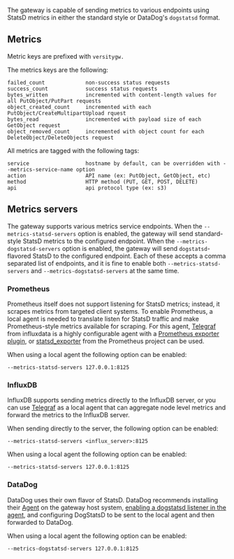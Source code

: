 The gateway is capable of sending metrics to various endpoints using StatsD metrics in either the standard style or DataDog's `dogstatsd` format.

## Metrics
Metric keys are prefixed with `versitygw.`

The metrics keys are the following:
```
failed_count             non-success status requests
success_count            success status requests
bytes_written            incremented with content-length values for all PutObject/PutPart requests
object_created_count     incremented with each PutObject/CreateMultipartUpload rquest
bytes_read               incremented with payload size of each GetObject request
object_removed_count     incremented with object count for each DeleteObject/DeleteObjects request
```

All metrics are tagged with the following tags:
```
service                  hostname by default, can be overridden with --metrics-service-name option
action                   API name (ex: PutObject, GetObject, etc)
method                   HTTP method (PUT, GET, POST, DELETE)
api                      api protocol type (ex: s3)
```

## Metrics servers
The gateway supports various metrics service endpoints. When the `--metrics-statsd-servers` option is enabled, the gateway will send standard-style StatsD metrics to the configured endpoint. When the `--metrics-dogstatsd-servers` option is enabled, the gateway will send `dogstatsd`-flavored StatsD to the configured endpoint. Each of these accepts a comma separated list of endpoints, and it is fine to enable both `--metrics-statsd-servers` and `--metrics-dogstatsd-servers` at the same time.

### Prometheus
Prometheus itself does not support listening for StatsD metrics; instead, it scrapes metrics from targeted client systems. To enable Prometheus, a local agent is needed to translate listen for StatsD traffic and make Prometheus-style metrics available for scraping. For this agent, [Telegraf](https://www.influxdata.com/time-series-platform/telegraf/) from influxdata is a highly configurable agent with a [Prometheus exporter plugin](https://github.com/influxdata/telegraf/tree/release-1.4/plugins/outputs/prometheus_client), or [statsd_exporter](https://prometheus.io/download/#statsd_exporter) from the Prometheus project can be used.

When using a local agent the following option can be enabled:
```
--metrics-statsd-servers 127.0.0.1:8125
```

### InfluxDB
InfluxDB supports sending metrics directly to the InfluxDB server, or you can use [Telegraf](https://www.influxdata.com/time-series-platform/telegraf/) as a local agent that can aggregate node level metrics and forward the metrics to the InfluxDB server.

When sending directly to the server, the following option can be enabled:
```
--metrics-statsd-servers <influx_server>:8125
```
When using a local agent the following option can be enabled:
```
--metrics-statsd-servers 127.0.0.1:8125
```

### DataDog
DataDog uses their own flavor of StatsD. DataDog recommends installing their [Agent](https://docs.datadoghq.com/agent) on the gateway host system, [enabling a dogstatsd listener in the agent](https://docs.datadoghq.com/developers/dogstatsd/?tab=hostagent), and configuring DogStatsD to be sent to the local agent and then forwarded to DataDog.

When using a local agent the following option can be enabled:
```
--metrics-dogstatsd-servers 127.0.0.1:8125
```
